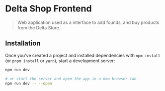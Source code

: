 # Delta Shop Frontend
> Web application used as a interface to add founds, and buy products from the Delta Store.

## Installation

Once you've created a project and installed dependencies with `npm install` (or `pnpm install` or `yarn`), start a development server:

```bash
npm run dev

# or start the server and open the app in a new browser tab
npm run dev -- --open
```
